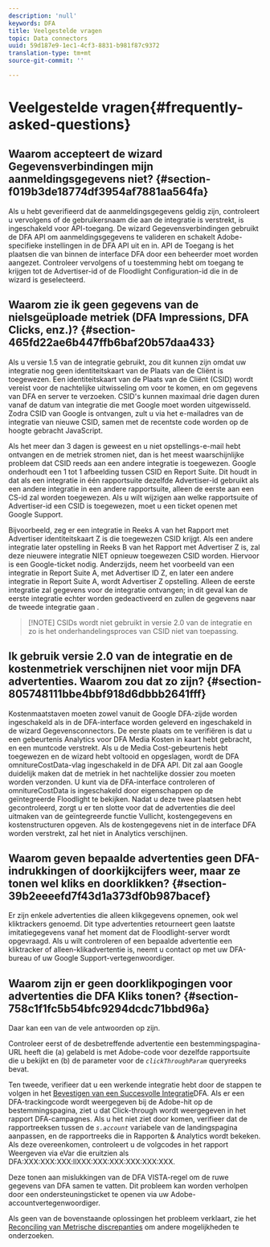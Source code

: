 ```yaml
---
description: 'null'
keywords: DFA
title: Veelgestelde vragen
topic: Data connectors
uuid: 59d187e9-1ec1-4cf3-8831-b981f87c9372
translation-type: tm+mt
source-git-commit: ''

---
```



# Veelgestelde vragen{#frequently-asked-questions}

## Waarom accepteert de wizard Gegevensverbindingen mijn aanmeldingsgegevens niet? {#section-f019b3de18774df3954af7881aa564fa}

Als u hebt geverifieerd dat de aanmeldingsgegevens geldig zijn, controleert u vervolgens of de gebruikersnaam die aan de integratie is verstrekt, is ingeschakeld voor API-toegang. De wizard Gegevensverbindingen gebruikt de DFA API om aanmeldingsgegevens te valideren en schakelt Adobe-specifieke instellingen in de DFA API uit en in. API de Toegang is het plaatsen die van binnen de interface DFA door een beheerder moet worden aangezet. Controleer vervolgens of u toestemming hebt om toegang te krijgen tot de Advertiser-id of de Floodlight Configuration-id die in de wizard is geselecteerd.

## Waarom zie ik geen gegevens van de nielsgeüploade metriek (DFA Impressions, DFA Clicks, enz.)? {#section-465fd22ae6b447ffb6baf20b57daa433}

Als u versie 1.5 van de integratie gebruikt, zou dit kunnen zijn omdat uw integratie nog geen identiteitskaart van de Plaats van de Cliënt is toegewezen. Een identiteitskaart van de Plaats van de Cliënt (CSID) wordt vereist voor de nachtelijke uitwisseling om voor te komen, en om gegevens van DFA en server te verzoeken. CSID&#39;s kunnen maximaal drie dagen duren vanaf de datum van integratie die met Google moet worden uitgewisseld. Zodra CSID van Google is ontvangen, zult u via het e-mailadres van de integratie van nieuwe CSID, samen met de recentste code worden op de hoogte gebracht JavaScript.

Als het meer dan 3 dagen is geweest en u niet opstellings-e-mail hebt ontvangen en de metriek stromen niet, dan is het meest waarschijnlijke probleem dat CSID reeds aan een andere integratie is toegewezen. Google onderhoudt een 1 tot 1 afbeelding tussen CSID en Report Suite. Dit houdt in dat als een integratie in één rapportsuite dezelfde Advertiser-id gebruikt als een andere integratie in een andere rapportsuite, alleen de eerste aan een CS-id zal worden toegewezen. Als u wilt wijzigen aan welke rapportsuite of Advertiser-id een CSID is toegewezen, moet u een ticket openen met Google Support.

Bijvoorbeeld, zeg er een integratie in Reeks A van het Rapport met Advertiser identiteitskaart Z is die toegewezen CSID krijgt. Als een andere integratie later opstelling in Reeks B van het Rapport met Advertiser Z is, zal deze nieuwere integratie NIET opnieuw toegewezen CSID worden. Hiervoor is een Google-ticket nodig. Anderzijds, neem het voorbeeld van een integratie in Report Suite A, met Advertiser ID Z, en later een andere integratie in Report Suite A, wordt Advertiser Z opstelling. Alleen de eerste integratie zal gegevens voor de integratie ontvangen; in dit geval kan de eerste integratie echter worden gedeactiveerd en zullen de gegevens naar de tweede integratie gaan .

> [!NOTE] CSIDs wordt niet gebruikt in versie 2.0 van de integratie en zo is het onderhandelingsproces van CSID niet van toepassing.

## Ik gebruik versie 2.0 van de integratie en de kostenmetriek verschijnen niet voor mijn DFA advertenties. Waarom zou dat zo zijn? {#section-805748111bbe4bbf918d6dbbb2641fff}

Kostenmaatstaven moeten zowel vanuit de Google DFA-zijde worden ingeschakeld als in de DFA-interface worden geleverd en ingeschakeld in de wizard Gegevensconnectors. De eerste plaats om te verifiëren is dat u een gebeurtenis Analytics voor DFA Media Kosten in kaart hebt gebracht, en een muntcode verstrekt. Als u de Media Cost-gebeurtenis hebt toegewezen en de wizard hebt voltooid en opgeslagen, wordt de DFA omnitureCostData-vlag ingeschakeld in de DFA API. Dit zal aan Google duidelijk maken dat de metriek in het nachtelijke dossier zou moeten worden verzonden. U kunt via de DFA-interface controleren of omnitureCostData is ingeschakeld door eigenschappen op de geïntegreerde Floodlight te bekijken. Nadat u deze twee plaatsen hebt gecontroleerd, zorgt u er ten slotte voor dat de advertenties die deel uitmaken van de geïntegreerde functie Vullicht, kostengegevens en kostenstructuren opgeven. Als de kostengegevens niet in de interface DFA worden verstrekt, zal het niet in Analytics verschijnen.

## Waarom geven bepaalde advertenties geen DFA-indrukkingen of doorkijkcijfers weer, maar ze tonen wel kliks en doorklikken? {#section-39b2eeeefd7f43d1a373df0b987bacef}

Er zijn enkele advertenties die alleen klikgegevens opnemen, ook wel kliktrackers genoemd. Dit type advertenties retourneert geen laatste imitatiegegevens vanaf het moment dat de Floodlight-server wordt opgevraagd. Als u wilt controleren of een bepaalde advertentie een kliktracker of alleen-klikadvertentie is, neemt u contact op met uw DFA-bureau of uw Google Support-vertegenwoordiger.

## Waarom zijn er geen doorklikpogingen voor advertenties die DFA Kliks tonen? {#section-758c1f1fc5b54bfc9294dcdc71bbd96a}

Daar kan een van de vele antwoorden op zijn.

Controleer eerst of de desbetreffende advertentie een bestemmingspagina-URL heeft die (a) gelabeld is met Adobe-code voor dezelfde rapportsuite die u bekijkt en (b) de parameter voor de *`clickThroughParam`* queryreeks bevat.

Ten tweede, verifieer dat u een werkende integratie hebt door de stappen te volgen in het [Bevestigen van een Succesvolle Integratie](../dfa-data-connector-analytics/dfa-integration.md)DFA. Als er een DFA-trackingcode wordt weergegeven bij de Adobe-hit op de bestemmingspagina, ziet u dat Click-through wordt weergegeven in het rapport DFA-campagnes. Als u het niet ziet door komen, verifieer dat de rapportreeksen tussen de *`s.account`* variabele van de landingspagina aanpassen, en de rapportreeks die in Rapporten &amp; Analytics wordt bekeken. Als deze overeenkomen, controleert u de volgcodes in het rapport Weergeven via eVar die eruitzien als DFA:XXX:XXX:XXX:llXXX:XXX:XXX:XXX:XXX:XXX.

Deze tonen aan mislukkingen van de DFA VISTA-regel om de ruwe gegevens van DFA samen te vatten. Dit probleem kan worden verholpen door een ondersteuningsticket te openen via uw Adobe-accountvertegenwoordiger.

Als geen van de bovenstaande oplossingen het probleem verklaart, zie het [Reconciling van Metrische discrepanties](../dfa-data-connector-analytics/dfa-reconciling-metric-discrepancies.md) om andere mogelijkheden te onderzoeken.
